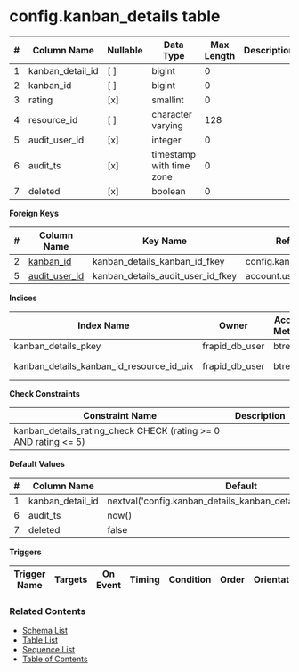 # config.kanban_details table



| # | Column Name | Nullable | Data Type | Max Length | Description |
| --- | --- | --- | --- | --- | --- |
| 1 | kanban_detail_id | [ ] | bigint | 0 |  |
| 2 | kanban_id | [ ] | bigint | 0 |  |
| 3 | rating | [x] | smallint | 0 |  |
| 4 | resource_id | [ ] | character varying | 128 |  |
| 5 | audit_user_id | [x] | integer | 0 |  |
| 6 | audit_ts | [x] | timestamp with time zone | 0 |  |
| 7 | deleted | [x] | boolean | 0 |  |



**Foreign Keys**

| # | Column Name | Key Name | References |
| --- | --- | --- | --- |
| 2 | [kanban_id](../config/kanbans.md) | kanban_details_kanban_id_fkey | config.kanbans.kanban_id |
| 5 | [audit_user_id](../account/users.md) | kanban_details_audit_user_id_fkey | account.users.user_id |



**Indices**

| Index Name | Owner | Access Method | Definition | Description |
| --- | --- | --- | --- | --- |
| kanban_details_pkey | frapid_db_user | btree | kanban_detail_id |  |
| kanban_details_kanban_id_resource_id_uix | frapid_db_user | btree | kanban_id, resource_id |  |



**Check Constraints**

| Constraint Name | Description |
| --- | --- |
| kanban_details_rating_check CHECK (rating >= 0 AND rating <= 5) |  |



**Default Values**

| # | Column Name | Default |
| --- | --- | --- |
| 1 | kanban_detail_id | nextval('config.kanban_details_kanban_detail_id_seq'::regclass) |
| 6 | audit_ts | now() |
| 7 | deleted | false |


**Triggers**

| Trigger Name | Targets | On Event | Timing | Condition | Order | Orientation | Description |
| --- | --- | --- | --- | --- | --- | --- | --- |


### Related Contents
* [Schema List](../../schemas.md)
* [Table List](../../tables.md)
* [Sequence List](../../sequences.md)
* [Table of Contents](../../README.md)
